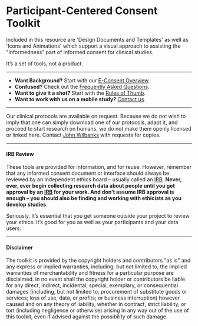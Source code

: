 # Participant-Centered Consent Toolkit

Included in this resource are 'Design Documents and Templates' as well as 'Icons and Animations' which support a visual approach to assisting the "informedness" part of informed consent for clinical studies.

It’s a set of tools, not a product.

-----
* **Want Background?** Start with our [E-Consent Overview](http://sagebase.org/e-consent/).
* **Confused?** Check out the [Frequently Asked Questions](http://sagebase.org/pcc/pcc-toolkit-frequently-asked-questions/).
* **Want to give it a shot?** Start with the [Rules of Thumb](http://sagebase.org/pcc/participant-centered-consent-toolkit/rules-of-thumb/).
* **Want to work with us on a mobile study?** [Contact us](http://sagebase.org/how-we-review-mobile-study-apps/).

-----
Our clinical protocols are available on request. Because we do not wish to imply that one can simply download one of our protocols, adapt it, and proceed to start research on humans, we do not make them openly licensed or linked here. Contact [John Wilbanks](mailto:john.wilbanks@sagebase.org) with requests for copies.

-----
#### IRB Review
These tools are provided for information, and for reuse. However, remember that any informed consent document or interface should always be reviewed by an independent ethics board – usually called an [IRB](http://en.wikipedia.org/wiki/Institutional_review_board). **Never, ever, ever begin collecting research data about people until you get approval by an [IRB](http://en.wikipedia.org/wiki/Institutional_review_board) for your work. And don’t assume IRB approval is enough – you should also be finding and working with ethicists as you develop studies**.

Seriously. It’s essential that you get someone outside your project to review your ethics. It’s good for you as well as your participants and your data users.

-----
#### Disclaimer
The toolkit is provided by the copyright holders and contributors "as is" and any express or implied warranties, including, but not limited to, the implied warranties of merchantability and fitness for a particular purpose are disclaimed.  In no event shall the copyright holder or contributors be liable for any direct, indirect, incidental, special, exemplary, or consequential damages (including, but not limited to, procurement of substitute goods or services; loss of use, data, or profits; or business interruption) however caused and on any theory of liability, whether in contract, strict liability, or tort (including negligence or otherwise) arising in any way out of the use of this toolkit, even if advised against the possibility of such damage.
